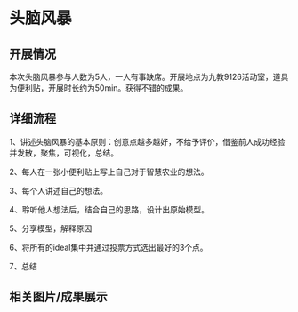 头脑风暴
====

开展情况
----

本次头脑风暴参与人数为5人，一人有事缺席。开展地点为九教9126活动室，道具为便利贴，开展时长约为50min。获得不错的成果。

详细流程
----

1、讲述头脑风暴的基本原则：创意点越多越好，不给予评价，借鉴前人成功经验并发散，聚焦，可视化，总结。

2、每人在一张小便利贴上写上自己对于智慧农业的想法。

3、每个人讲述自己的想法。

4、聆听他人想法后，结合自己的思路，设计出原始模型。

5、分享模型，解释原因

6、将所有的ideal集中并通过投票方式选出最好的3个点。

7、总结

相关图片/成果展示
----
 
